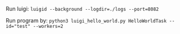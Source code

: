 Run luigi:
`luigid --background --logdir=./logs --port=8082`

Run program by:
`python3 luigi_hello_world.py HelloWorldTask --id="test" --workers=2`

